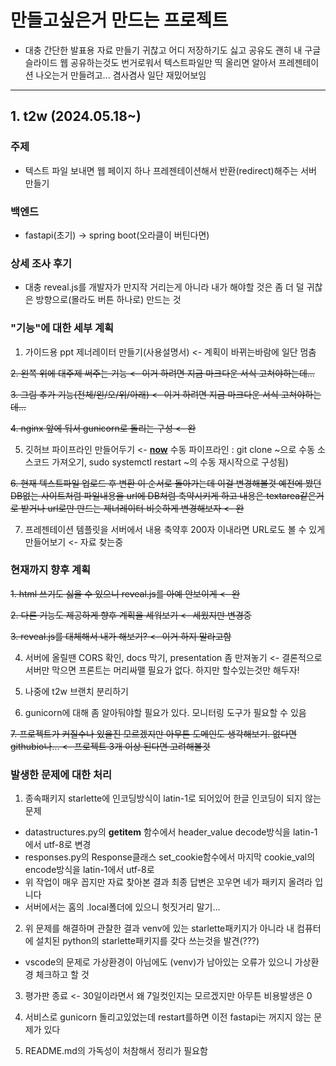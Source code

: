 # 만들고싶은거 만드는 프로젝트

- 대충 간단한 발표용 자료 만들기 귀찮고 어디 저장하기도 싫고 공유도 괜히 내 구글 슬라이드 웹 공유하는것도 번거로워서 텍스트파일만 띡 올리면 알아서 프레젠테이션 나오는거 만들려고... 겸사겸사 일단 재밌어보임

---

## 1. t2w (2024.05.18~)

### 주제

- 텍스트 파일 보내면 웹 페이지 하나 프레젠테이션해서 반환(redirect)해주는 서버 만들기

### 백엔드

- fastapi(초기) -> spring boot(오라클이 버틴다면)

### 상세 조사 후기 

- 대충 reveal.js를 개발자가 만지작 거리는게 아니라 내가 해야할 것은 좀 더 덜 귀찮은 방향으로(몰라도 버튼 하나로) 만드는 것

### "기능"에 대한 세부 계획

1. 가이드용 ppt 제너레이터 만들기(사용설명서) <- 계획이 바뀌는바람에 일단 멈춤

~~2. 왼쪽 위에 대주제 써주는 기능 <- 이거 하려면 지금 마크다운 서식 고쳐야하는데...~~

~~3. 그림 추가 기능(전체/왼/오/위/아래) <- 이거 하려면 지금 마크다운 서식 고쳐야하는데...~~

~~4. nginx 앞에 둬서 gunicorn로 돌리는 구성 <- 완~~

5. 깃허브 파이프라인 만들어두기 <- <U>**now**</U> 수동 파이프라인 : git clone ~으로 수동 소스코드 가져오기, sudo systemctl restart ~의 수동 재시작으로 구성됨)

~~6. 현재 텍스트파일 업로드 후 변환 이 순서로 돌아가는데 이걸 변경해볼것 예전에 봤던 DB없는 사이트처럼 파일내용을 url에 DB처럼 축약시키게 하고 내용은 textarea같은거로 받거나 url로만 만드는 제너레이터 비슷하게 변경해보자 <- 완~~

7. 프레젠테이션 템플릿을 서버에서 내용 축약후 200자 이내라면 URL로도 볼 수 있게 만들어보기 <- 자료 찾는중

### 현재까지 향후 계획

~~1. html 쓰기도 싫을 수 있으니 reveal.js를 아예 안보이게 <- 완~~

~~2. 다른 기능도 제공하게 향후 계획을 세워보기 <- 세웠지만 변경중~~

~~3. reveal.js를 대체해서 내가 해보기? <- 이거 하지 말라고함~~

4. 서버에 올릴땐 CORS 확인, docs 막기, presentation 좀 만져놓기 <- 결론적으로 서버만 막으면 프론트는 머리싸맬 필요가 없다. 하지만 할수있는것만 해두자!

5. 나중에 t2w 브랜치 분리하기

6. gunicorn에 대해 좀 알아둬야할 필요가 있다. 모니터링 도구가 필요할 수 있음

~~7. 프로젝트가 커질수나 있을진 모르겠지만 아무튼 도메인도 생각해보기. 없다면 githubio나... <- 프로젝트 3개 이상 된다면 고려해볼것~~

### 발생한 문제에 대한 처리

1. 종속패키지 starlette에 인코딩방식이 latin-1로 되어있어 한글 인코딩이 되지 않는 문제
 - datastructures.py의 __getitem__ 함수에서 header_value decode방식을 latin-1에서 utf-8로 변경
 - responses.py의 Response클래스 set_cookie함수에서 마지막 cookie_val의 encode방식을 latin-1에서 utf-8로
 - 위 작업이 매우 꼽지만 자료 찾아본 결과 최종 답변은 꼬우면 네가 패키지 올려라 입니다
 - 서버에서는 홈의 .local폴더에 있으니 헛짓거리 말기...

2. 위 문제를 해결하며 관찰한 결과 venv에 있는 starlette패키지가 아니라 내 컴퓨터에 설치된 python의 starlette패키지를 갖다 쓰는것을 발견(???)
 - vscode의 문제로 가상환경이 아님에도 (venv)가 남아있는 오류가 있으니 가상환경 체크하고 할 것

3. 평가판 종료 <- 30일이라면서 왜 7일컷인지는 모르겠지만 아무튼 비용발생은 0

4. 서비스로 gunicorn 돌리고있었는데 restart를하면 이전 fastapi는 꺼지지 않는 문제가 있다

5. README.md의 가독성이 처참해서 정리가 필요함